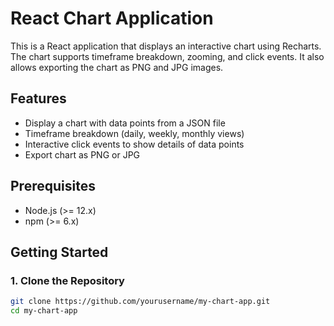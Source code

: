 # React Chart Application

This is a React application that displays an interactive chart using Recharts. The chart supports timeframe breakdown, zooming, and click events. It also allows exporting the chart as PNG and JPG images.

## Features

- Display a chart with data points from a JSON file
- Timeframe breakdown (daily, weekly, monthly views)
- Interactive click events to show details of data points
- Export chart as PNG or JPG

## Prerequisites

- Node.js (>= 12.x)
- npm (>= 6.x)

## Getting Started

### 1. Clone the Repository

```sh
git clone https://github.com/yourusername/my-chart-app.git
cd my-chart-app
